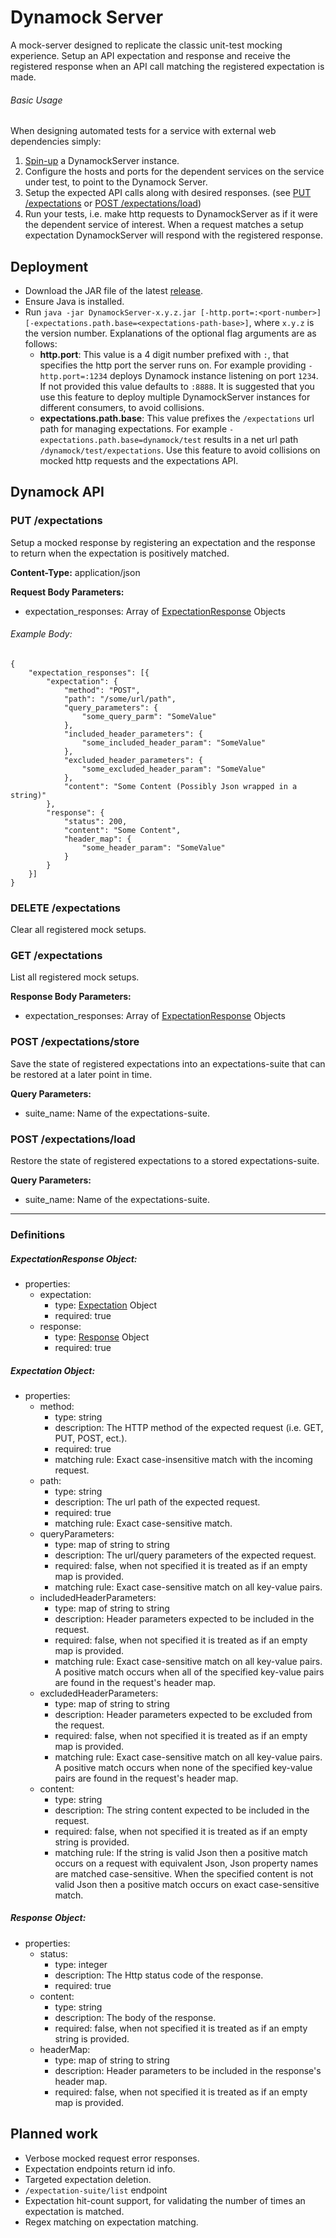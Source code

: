 # Dynamock Server
A mock-server designed to replicate the classic unit-test mocking experience. Setup an API expectation and response and receive the registered response when an API call matching the registered expectation is made. 

###### Basic Usage
When designing automated tests for a service with external web dependencies simply:
1. [Spin-up](#deployment) a DynamockServer instance.
1. Configure the hosts and ports for the dependent services on the service under test, to point to the Dynamock Server.
1. Setup the expected API calls along with desired responses. (see [PUT /expectations](#put-expectations) or [POST /expectations/load](#post-expectationsload))
1. Run your tests, i.e. make http requests to DynamockServer as if it were the dependent service of interest. When a request matches a setup expectation DynamockServer will respond with the registered response. 

## Deployment
- Download the JAR file of the latest [release](releases/README.md).
- Ensure Java is installed.
- Run `java -jar DynamockServer-x.y.z.jar [-http.port=:<port-number>] [-expectations.path.base=<expectations-path-base>]`, where `x.y.z` is the version number. Explanations of the optional flag arguments are as follows:
    - **http.port**: This value is a 4 digit number prefixed with `:`, that specifies the http port the server runs on. For example providing `-http.port=:1234` deploys Dynamock instance listening on port `1234`. If not provided this value defaults to `:8888`. It is suggested that you use this feature to deploy multiple DynamockServer instances for different consumers, to avoid collisions. 
    - **expectations.path.base**: This value prefixes the `/expectations` url path for managing expectations. For example `-expectations.path.base=dynamock/test` results in a net url path `/dynamock/test/expectations`. Use this feature to avoid collisions on mocked http requests and the expectations API.  

## Dynamock API

### PUT <expectations-path-base>/expectations
Setup a mocked response by registering an expectation and the response to return when the expectation is positively matched. 

**Content-Type:** application/json

**Request Body Parameters:**
- expectation_responses: Array of [ExpectationResponse](#expectationresponse-object) Objects

###### Example Body:

    {
        "expectation_responses": [{
            "expectation": {
                "method": "POST",
                "path": "/some/url/path",
                "query_parameters": {
                    "some_query_parm": "SomeValue"
                },
                "included_header_parameters": {
                    "some_included_header_param": "SomeValue"
                },
                "excluded_header_parameters": {
                    "some_excluded_header_param": "SomeValue"
                },
                "content": "Some Content (Possibly Json wrapped in a string)"
            },
            "response": {
                "status": 200,
                "content": "Some Content",
                "header_map": {
                    "some_header_param": "SomeValue"
                }
            }
        }]
    }

### DELETE <expectations-path-base>/expectations
Clear all registered mock setups.

### GET <expectations-path-base>/expectations
List all registered mock setups.

**Response Body Parameters:**
- expectation_responses: Array of [ExpectationResponse](#expectationresponse-object) Objects

### POST <expectations-path-base>/expectations/store
Save the state of registered expectations into an expectations-suite that can be restored at a later point in time.

**Query Parameters:**
- suite_name: Name of the expectations-suite.

### POST <expectations-path-base>/expectations/load
Restore the state of registered expectations to a stored expectations-suite.

**Query Parameters:**
- suite_name: Name of the expectations-suite.

----------------------------------------------

### Definitions
##### ExpectationResponse Object:
- properties:
    - expectation:
        - type: [Expectation](#expectation-object) Object
        - required: true
    - response:
        - type: [Response](#response-object) Object
        - required: true

##### Expectation Object:
- properties:
    - method:
        - type: string
        - description: The HTTP method of the expected request (i.e. GET, PUT, POST, ect.).
        - required: true
        - matching rule: Exact case-insensitive match with the incoming request. 
    - path:
        - type: string
        - description: The url path of the expected request.
        - required: true
        - matching rule: Exact case-sensitive match.
    - queryParameters:
        - type: map of string to string
        - description: The url/query parameters of the expected request.
        - required: false, when not specified it is treated as if an empty map is provided.
        - matching rule: Exact case-sensitive match on all key-value pairs.
    - includedHeaderParameters:
        - type: map of string to string
        - description: Header parameters expected to be included in the request.
        - required: false, when not specified it is treated as if an empty map is provided.
        - matching rule: Exact case-sensitive match on all key-value pairs. A positive match occurs when all of the specified key-value pairs are found in the request's header map.
    - excludedHeaderParameters:
        - type: map of string to string
        - description: Header parameters expected to be excluded from the request.
        - required: false, when not specified it is treated as if an empty map is provided.
        - matching rule: Exact case-sensitive match on all key-value pairs. A positive match occurs when none of the specified key-value pairs are found in the request's header map.
    - content:
        - type: string
        - description: The string content expected to be included in the request.
        - required: false, when not specified it is treated as if an empty string is provided.
        - matching rule: If the string is valid Json then a positive match occurs on a request with equivalent Json, Json property names are matched case-sensitive. When the specified content is not valid Json then a positive match occurs on exact case-sensitive match.
        
##### Response Object:
- properties:
    - status:
        - type: integer
        - description: The Http status code of the response. 
        - required: true
    - content:
        - type: string
        - description: The body of the response.
        - required: false, when not specified it is treated as if an empty string is provided.
    - headerMap:
        - type: map of string to string
        - description: Header parameters to be included in the response's header map.
        - required: false, when not specified it is treated as if an empty map is provided.

## Planned work
- Verbose mocked request error responses.
- Expectation endpoints return id info.
- Targeted expectation deletion.
- `/expectation-suite/list` endpoint
- Expectation hit-count support, for validating the number of times an expectation is matched.
- Regex matching on expectation matching.
